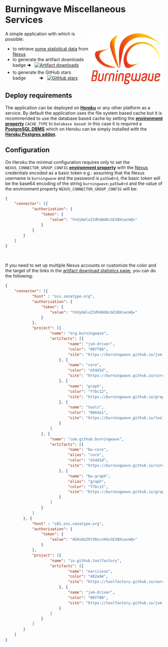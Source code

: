 # Burningwave Miscellaneous Services
<a href="https://www.burningwave.org">
<img src="https://raw.githubusercontent.com/burningwave/burningwave.github.io/main/logo.png" alt="logo.png" height="180px" align="right"/>
</a>

A simple application with which is possible:
* to retrieve [some statistical data](https://burningwave.herokuapp.com/miscellaneous-services/stats/artifact-download-chart.html) from [Nexus](https://oss.sonatype.org/)
* to generate the artifact downloads badge&nbsp;🠊&nbsp;&nbsp;&nbsp;[![Artifact downloads](https://burningwave.herokuapp.com/miscellaneous-services/stats/total-downloads-badge)](#burningwave-miscellaneous-services)
* to generate the GitHub stars badge&nbsp;&nbsp;&nbsp;&nbsp;&nbsp;&nbsp;&nbsp;&nbsp;&nbsp;&nbsp;&nbsp;🠊&nbsp;&nbsp;&nbsp;[![GitHub stars](https://burningwave.herokuapp.com/miscellaneous-services/stats/star-count-badge?repository=burningwave:jvm-driver&repository=burningwave:core&repository=burningwave:graph&repository=burningwave:tools&repository=toolfactory:narcissus&repository=toolfactory:jvm-driver)](#burningwave-miscellaneous-services)

## Deploy requirements

The application can be deployed on [**Heroku**](https://www.heroku.com) or any other platform as a service.
By default the application uses the file system based cache but it is recommended to use the database based cache by setting the [**environment property**](https://devcenter.heroku.com/articles/config-vars) `CACHE_TYPE` to `Database based`: in this case it is required a [**PostgreSQL DBMS**](https://www.postgresql.org/) which on Heroku can be simply installed with the [**Heroku Postgres addon**](https://elements.heroku.com/addons/heroku-postgresql).

## Configuration

On Heroku the minimal configuration requires only to set the `NEXUS_CONNECTOR_GROUP_CONFIG` [**environment property**](https://devcenter.heroku.com/articles/config-vars) with the [Nexus](https://oss.sonatype.org/) credentials encoded as a basic token e.g.: assuming that the Nexus username is `burningwave` and the password is `pa55w0rd`, the basic token will be the base64 encoding of the string `burningwave:pa55w0rd` and the value of the environment property `NEXUS_CONNECTOR_GROUP_CONFIG` will be:

```json
{
    "connector": [{
            "authorization": {
                "token": {
                    "value": "YnVybmluZ3dhdmU6cGE1NXcwcmQ="
                }
            }
        }
    ]
}
```

<br>

If you need to set up multiple Nexus accounts or customize the color and the target of the links in the [artifact download statistics page](https://burningwave.herokuapp.com/miscellaneous-services/stats/artifact-download-chart.html), you can do the following:
```json
{
    "connector": [{
            "host" : "oss.sonatype.org",
            "authorization": {
                "token": {
                    "value": "YnVybmluZ3dhdmU6cGE1NXcwcmQ="
                }
            },
            "project": [{
                    "name": "org.burningwave",
                    "artifacts": [{
                            "name": "jvm-driver",
                            "color": "00ff00",
                            "site": "https://burningwave.github.io/jvm-driver/"
                        }, {
                            "name": "core",
                            "color": "e54d1d",
                            "site": "https://burningwave.github.io/core/"
                        }, {
                            "name": "graph",
                            "color": "f7bc12",
                            "site": "https://burningwave.github.io/graph/"
                        }, {
                            "name": "tools",
                            "color": "066da1",
                            "site": "https://burningwave.github.io/tools/"
                        }
                    ]
                }, {
                    "name": "com.github.burningwave",
                    "artifacts": [{
                            "name": "bw-core",
                            "alias": "core",
                            "color": "e54d1d",
                            "site": "https://burningwave.github.io/core/"
                        }, {
                            "name": "bw-graph",
                            "alias": "graph",
                            "color": "f7bc12",
                            "site": "https://burningwave.github.io/graph/"
                        }
                    ]
                }
            ]
        }, {
            "host" : "s01.oss.sonatype.org",
            "authorization": {
                "token": {
                    "value": "dG9vbGZhY3Rvcnk6cGE1NXcwcmQ="
                }
            },
            "project": [{
                    "name": "io.github.toolfactory",
                    "artifacts": [{
                            "name": "narcissus",
                            "color": "402a94",
                            "site": "https://toolfactory.github.io/narcissus/"
                        }, {
                            "name": "jvm-driver",
                            "color": "00ff00",
                            "site": "https://toolfactory.github.io/jvm-driver/"
                        }
                    ]
                }
            ]
        }
    ]
}
```
